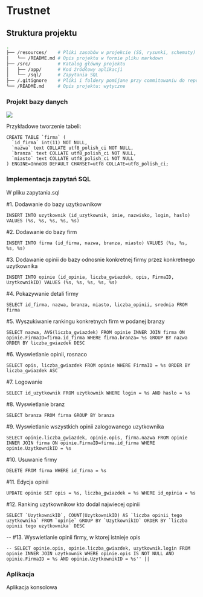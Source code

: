 # Trustnet

## Struktura projektu
```bash
.
├── /resources/    # Pliki zasobów w projekcie (SS, rysunki, schematy)
│   └── /README.md # Opis projektu w formie pliku markdown
├── /src/          # Katalog główny projektu
│   ├── /app/      # Kod źródłowy aplikacji
│   └── /sql/      # Zapytania SQL
├── /.gitignore    # Pliki i foldery pomijane przy commitowaniu do repozytorium
└── /README.md     # Opis projektu: wytyczne
```
### Projekt bazy danych

<img src="/resources/bazadanychplik.png">

Przykładowe tworzenie tabeli:
```
CREATE TABLE `firma` (
  `id_firma` int(11) NOT NULL,
  `nazwa` text COLLATE utf8_polish_ci NOT NULL,
  `branza` text COLLATE utf8_polish_ci NOT NULL,
  `miasto` text COLLATE utf8_polish_ci NOT NULL
) ENGINE=InnoDB DEFAULT CHARSET=utf8 COLLATE=utf8_polish_ci;
```

### Implementacja zapytań SQL
W pliku zapytania.sql

#1. Dodawanie do bazy uzytkownikow
```
INSERT INTO uzytkownik (id_uzytkownik, imie, nazwisko, login, haslo) VALUES (%s, %s, %s, %s, %s)
```

#2. Dodawanie do bazy firm
```
INSERT INTO firma (id_firma, nazwa, branza, miasto) VALUES (%s, %s, %s, %s)
```

#3. Dodawanie opinii do bazy odnosnie konkretnej firmy przez konkretnego uzytkownika
```
INSERT INTO opinie (id_opinia, liczba_gwiazdek, opis, FirmaID, UzytkownikID) VALUES (%s, %s, %s, %s, %s)
```

#4. Pokazywanie detali firmy
```
SELECT id_firma, nazwa, branza, miasto, liczba_opinii, srednia FROM firma
```

#5. Wyszukiwanie rankingu konkretnych firm w podanej branzy
```
SELECT nazwa, AVG(liczba_gwiazdek) FROM opinie INNER JOIN firma ON opinie.FirmaID=firma.id_firma WHERE firma.branza= %s GROUP BY nazwa ORDER BY liczba_gwiazdek DESC
```

#6. Wyswietlanie opinii, rosnaco
```
SELECT opis, liczba_gwiazdek FROM opinie WHERE FirmaID = %s ORDER BY liczba_gwiazdek ASC
```

#7. Logowanie

```
SELECT id_uzytkownik FROM uzytkownik WHERE login = %s AND haslo = %s
```

#8. Wyswietlanie branz
```
SELECT branza FROM firma GROUP BY branza
```

#9. Wyswietlanie wszystkich opinii zalogowanego uzytkownika
```
SELECT opinie.liczba_gwiazdek, opinie.opis, firma.nazwa FROM opinie INNER JOIN firma ON opinie.FirmaID=firma.id_firma WHERE opinie.UzytkownikID = %s
```

#10. Usuwanie firmy
```
DELETE FROM firma WHERE id_firma = %s
```

#11. Edycja opinii
```
UPDATE opinie SET opis = %s, liczba_gwiazdek = %s WHERE id_opinia = %s
```

#12. Ranking uzytkownikow kto dodal najwiecej opinii
```
SELECT `UzytkownikID`, COUNT(UzytkownikID) AS `liczba opinii tego uzytkownika` FROM `opinie` GROUP BY `UzytkownikID` ORDER BY `liczba opinii tego uzytkownika` DESC
```

-- #13. Wyswietlanie opinii firmy, w ktorej istnieje opis
```
-- SELECT opinie.opis, opinie.liczba_gwiazdek, uzytkownik.login FROM opinie INNER JOIN uzytkownik WHERE opinie.opis IS NOT NULL AND opinie.FirmaID = %s AND opinie.UzytkownikID = %s'' ||
```

### Aplikacja
Aplikacja konsolowa
